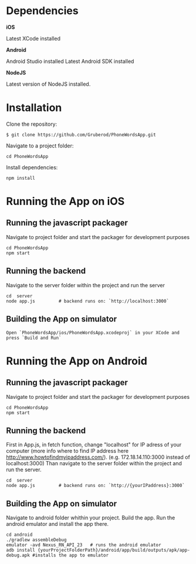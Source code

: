 # Dependencies

**iOS**

Latest XCode installed

**Android**

Android Studio installed
Latest Android SDK installed

**NodeJS**

Latest version of NodeJS installed.

# Installation

Clone the repository:

    $ git clone https://github.com/Gruberod/PhoneWordsApp.git
    
Navigate to a project folder:

    cd PhoneWordsApp
    
Install dependencies:

    npm install

# Running the App on iOS

## Running the javascript packager

Navigate to project folder and start the packager for development purposes

    cd PhoneWordsApp
    npm start

## Running the backend

Navigate to the server folder within the project and run the server

    cd  server
    node app.js         # backend runs on: `http://localhost:3000`

## Building the App on simulator

    Open `PhoneWordsApp/ios/PhoneWordsApp.xcodeproj` in your XCode and press `Build and Run`

# Running the App on Android

## Running the javascript packager

Navigate to project folder and start the packager for development purposes

    cd PhoneWordsApp
    npm start
    
## Running the backend

First in App.js, in fetch function, change "localhost" for IP adress of your computer (more info where to find IP address here http://www.howtofindmyipaddress.com/). (e.g. 172.18.14.110:3000 instead of localhost:3000) Than navigate to the server folder within the project and run the server.

    cd  server
    node app.js         # backend runs on: `http://{yourIPaddress}:3000`
    
## Building the App on simulator

Navigate to android folder whithin your project. Build the app. Run the android emulator and install the app there.

    cd android
    ./gradlew assembleDebug
    emulator -avd Nexus_RN_API_23   # runs the android emulator
    adb install {yourProjectFolderPath}/android/app/build/outputs/apk/app-debug.apk #installs the app to emulator
    